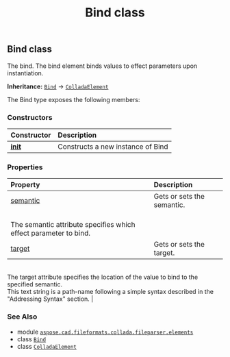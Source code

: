 ﻿---
title: Bind class
second_title: Aspose.CAD for Python via .NET API References
description: 
type: docs
weight: 50
url: /python-net/aspose.cad.fileformats.collada.fileparser.elements/bind/
is_root: false
---

## Bind class

The bind.
The bind element binds values to effect parameters upon instantiation.



**Inheritance:** [`Bind`](/cad/python-net/aspose.cad.fileformats.collada.fileparser.elements/bind) → 
[`ColladaElement`](/cad/python-net/aspose.cad.fileformats.collada.fileparser.elements/colladaelement)



The Bind type exposes the following members:

### Constructors
| Constructor | Description |
| :- | :- |
| [__init__](/cad/python-net/aspose.cad.fileformats.collada.fileparser.elements/bind/__init__/#) | Constructs a new instance of Bind |


### Properties
| Property | Description |
| :- | :- |
| [semantic](/cad/python-net/aspose.cad.fileformats.collada.fileparser.elements/bind/semantic) | Gets or sets the semantic.<br/>The semantic attribute specifies which effect parameter to bind. |
| [target](/cad/python-net/aspose.cad.fileformats.collada.fileparser.elements/bind/target) | Gets or sets the target.<br/>The target attribute specifies the location of the value to bind to the specified semantic.<br/>This text string is a path-name following a simple syntax described in the "Addressing Syntax" section. |



### See Also
* module [`aspose.cad.fileformats.collada.fileparser.elements`](..)
* class [`Bind`](/cad/python-net/aspose.cad.fileformats.collada.fileparser.elements/bind)
* class [`ColladaElement`](/cad/python-net/aspose.cad.fileformats.collada.fileparser.elements/colladaelement)
